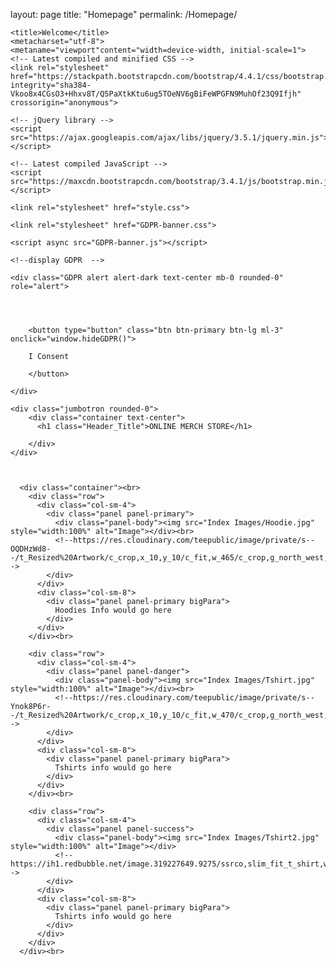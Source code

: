layout: page
title: "Homepage"
permalink: /Homepage/

<!doctype html>

<html lang="en">
<head>

    
    <title>Welcome</title>
    <metacharset="utf-8">
    <metaname="viewport"content="width=device-width, initial-scale=1">
    <!-- Latest compiled and minified CSS -->
    <link rel="stylesheet" href="https://stackpath.bootstrapcdn.com/bootstrap/4.4.1/css/bootstrap.min.css" integrity="sha384-Vkoo8x4CGsO3+Hhxv8T/Q5PaXtkKtu6ug5TOeNV6gBiFeWPGFN9MuhOf23Q9Ifjh" crossorigin="anonymous">
    
    <!-- jQuery library -->
    <script src="https://ajax.googleapis.com/ajax/libs/jquery/3.5.1/jquery.min.js"></script>

    <!-- Latest compiled JavaScript -->
    <script src="https://maxcdn.bootstrapcdn.com/bootstrap/3.4.1/js/bootstrap.min.js"></script>
    
    <link rel="stylesheet" href="style.css">

    <link rel="stylesheet" href="GDPR-banner.css">

    <script async src="GDPR-banner.js"></script>

    <!--display GDPR  -->

    <div class="GDPR alert alert-dark text-center mb-0 rounded-0" role="alert">


        
        
        <button type="button" class="btn btn-primary btn-lg ml-3" onclick="window.hideGDPR()">

        I Consent

        </button>

    </div>

</head>


<body>

    <div class="jumbotron rounded-0">
        <div class="container text-center">
          <h1 class="Header_Title">ONLINE MERCH STORE</h1>
          
        </div>
    </div>

    

      <div class="container"><br>
        <div class="row">
          <div class="col-sm-4">
            <div class="panel panel-primary">
              <div class="panel-body"><img src="Index Images/Hoodie.jpg" style="width:100%" alt="Image"></div><br>
              <!--https://res.cloudinary.com/teepublic/image/private/s--OQDHzWd8--/t_Resized%20Artwork/c_crop,x_10,y_10/c_fit,w_465/c_crop,g_north_west,h_620,w_465,x_0,y_0/g_north_west,u_upload:v1446840653:production:blanks:f6q1psnlmvhpoighmph1,x_-391,y_-276/b_rgb:eeeeee/c_limit,f_jpg,h_630,q_90,w_630/v1508140736/production/designs/1975594_1.jpg-->
            </div>
          </div>
          <div class="col-sm-8">
            <div class="panel panel-primary bigPara">
              Hoodies Info would go here 
            </div>
          </div>
        </div><br>
          
        <div class="row">
          <div class="col-sm-4"> 
            <div class="panel panel-danger">
              <div class="panel-body"><img src="Index Images/Tshirt.jpg"  style="width:100%" alt="Image"></div><br>
              <!--https://res.cloudinary.com/teepublic/image/private/s--Ynok8P6r--/t_Resized%20Artwork/c_crop,x_10,y_10/c_fit,w_470/c_crop,g_north_west,h_626,w_470,x_0,y_0/g_north_west,u_upload:v1462829024:production:blanks:a59x1cgomgu5lprfjlmi,x_-395,y_-325/b_rgb:eeeeee/c_limit,f_jpg,h_630,q_90,w_630/v1560158060/production/designs/5032504_1.jpg-->
            </div>
          </div>
          <div class="col-sm-8">
            <div class="panel panel-primary bigPara">
              Tshirts info would go here 
            </div>
          </div>
        </div><br>

        <div class="row">
          <div class="col-sm-4"> 
            <div class="panel panel-success">
              <div class="panel-body"><img src="Index Images/Tshirt2.jpg"  style="width:100%" alt="Image"></div>
              <!--https://ih1.redbubble.net/image.319227649.9275/ssrco,slim_fit_t_shirt,womens,fafafa:ca443f4786,front,square_product,600x600.u2.jpg-->
            </div>
          </div>
          <div class="col-sm-8">
            <div class="panel panel-primary bigPara">
              Tshirts info would go here
            </div>
          </div>
        </div>
      </div><br>


    
</body>

</html>
